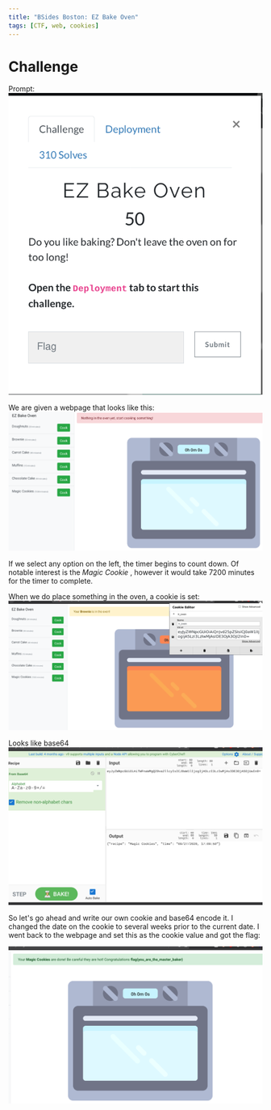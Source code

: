 ```yaml
---
title: "BSides Boston: EZ Bake Oven"
tags: [CTF, web, cookies]
---
```



# Challenge
Prompt:
![png](/images/bsides-writeups/ez-bake-oven_prompt.png)

We are given a webpage that looks like this:
![png](/images/bsides-writeups/ez-bake-initial.png)

If we select any option on the left, the timer begins to count down.
Of notable interest is the _Magic Cookie_ , however it would take 7200 minutes for the timer to complete.

When we do place something in the oven, a cookie is set:
![png](/images/bsides-writeups/ez-bake-with-cookie.png)

Looks like base64
![png](/images/bsides-writeups/ez-bake-decoded-cookie.png)

So let's go ahead and write our own cookie and base64 encode it. I changed the date on the cookie to several weeks prior to the current date. I went back to the webpage and set this as the cookie value and got the flag:

![png](/images/bsides-writeups/ez-bake-completed.png)


